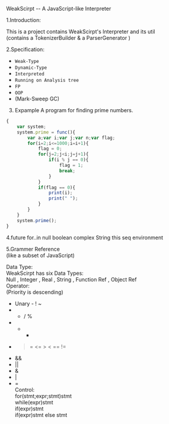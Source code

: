 WeakScirpt -- A JavaScript-like Interpreter  
    
1.Introduction:  

This is a project contains WeakScirpt's Interpreter and its util  
(contains a TokenizerBuilder & a ParserGenerator )  

2.Specification:   
* `Weak-Type`  
* `Dynamic-Type`  
* `Interpreted`  
* `Running on Analysis tree`  
* `FP`
* `OOP`
* (Mark-Sweep GC)  
  
3. Expample 
A program for finding prime numbers.
```JavaScript
{  
	var system;
	system.prime = func(){
		var a;var i;var j;var n;var flag;  
		for(i=2;i<=1000;i=i+1){  
			flag = 0;  
			for(j=2;j<i;j=j+1){  
				if(i % j == 0){  
					flag = 1;  
					break;  
				}  
			}  
			if(flag == 0){  
				print(i);  
				print(" ");  
			}  
		}  
	}
	system.prime();
}  
```

4.future
for..in 
null
boolean
complex String
this seq
environment


5.Grammer Reference  
(like a subset of JavaScript)  
  
Data Type:  
WeakScirpt has six Data Types:  
Null , Integer , Real , String , Function Ref , Object Ref  
Operator:  
(Priority is descending)  
* Unary - ! ~  
* * / %  
* + -  
* >= <= > < == !=  
* &&  
* ||  
* &  
* |  
* =  
Control:  
for(stmt;expr;stmt)stmt  
while(expr)stmt  
if(expr)stmt   
if(expr)stmt else stmt  
  
